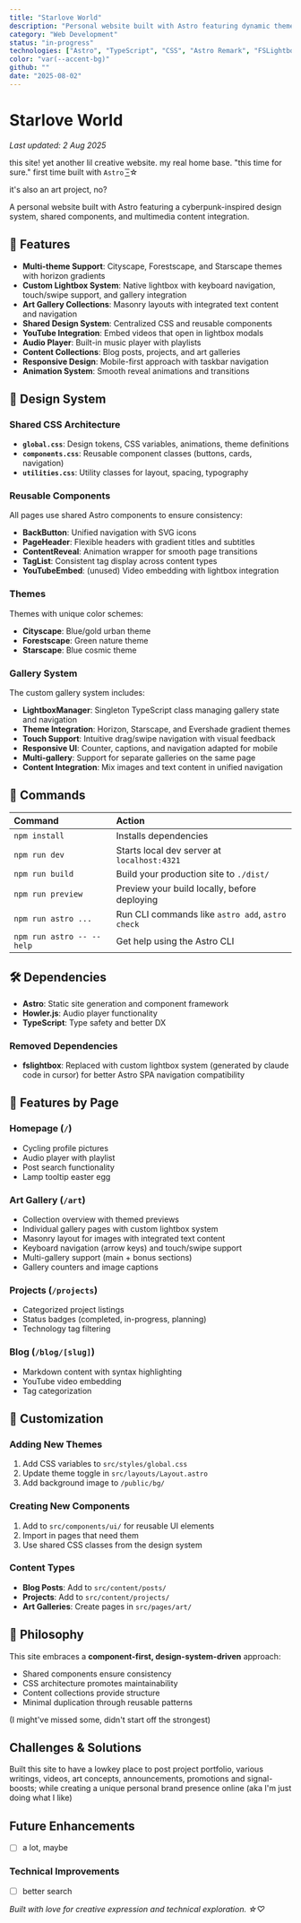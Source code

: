 ```yaml
---
title: "Starlove World"
description: "Personal website built with Astro featuring dynamic themes and smooth transitions"
category: "Web Development"
status: "in-progress"
technologies: ["Astro", "TypeScript", "CSS", "Astro Remark", "FSLightbox"]
color: "var(--accent-bg)"
github: ""
date: "2025-08-02"
---
```


# Starlove World

_Last updated: 2 Aug 2025_

this site! yet another lil creative website. my real home base. "this time for sure." first time built with `Astro` -͟͟͞☆

it's also an art project, no?

A personal website built with Astro featuring a cyberpunk-inspired design system, shared components, and multimedia content integration.

## 🎨 Features

- **Multi-theme Support**: Cityscape, Forestscape, and Starscape themes with horizon gradients
- **Custom Lightbox System**: Native lightbox with keyboard navigation, touch/swipe support, and gallery integration
- **Art Gallery Collections**: Masonry layouts with integrated text content and navigation
- **Shared Design System**: Centralized CSS and reusable components
- **YouTube Integration**: Embed videos that open in lightbox modals
- **Audio Player**: Built-in music player with playlists
- **Content Collections**: Blog posts, projects, and art galleries
- **Responsive Design**: Mobile-first approach with taskbar navigation
- **Animation System**: Smooth reveal animations and transitions

## 🎯 Design System

### Shared CSS Architecture

- **`global.css`**: Design tokens, CSS variables, animations, theme definitions
- **`components.css`**: Reusable component classes (buttons, cards, navigation)
- **`utilities.css`**: Utility classes for layout, spacing, typography

### Reusable Components

All pages use shared Astro components to ensure consistency:

- **BackButton**: Unified navigation with SVG icons
- **PageHeader**: Flexible headers with gradient titles and subtitles
- **ContentReveal**: Animation wrapper for smooth page transitions
- **TagList**: Consistent tag display across content types
- **YouTubeEmbed**: (unused) Video embedding with lightbox integration

### Themes

Themes with unique color schemes:

- **Cityscape**: Blue/gold urban theme
- **Forestscape**: Green nature theme
- **Starscape**: Blue cosmic theme

### Gallery System

The custom gallery system includes:

- **LightboxManager**: Singleton TypeScript class managing gallery state and navigation
- **Theme Integration**: Horizon, Starscape, and Evershade gradient themes
- **Touch Support**: Intuitive drag/swipe navigation with visual feedback
- **Responsive UI**: Counter, captions, and navigation adapted for mobile
- **Multi-gallery**: Support for separate galleries on the same page
- **Content Integration**: Mix images and text content in unified navigation

## 🧞 Commands

| Command                   | Action                                           |
| :------------------------ | :----------------------------------------------- |
| `npm install`             | Installs dependencies                            |
| `npm run dev`             | Starts local dev server at `localhost:4321`      |
| `npm run build`           | Build your production site to `./dist/`          |
| `npm run preview`         | Preview your build locally, before deploying     |
| `npm run astro ...`       | Run CLI commands like `astro add`, `astro check` |
| `npm run astro -- --help` | Get help using the Astro CLI                     |

## 🛠️ Dependencies

- **Astro**: Static site generation and component framework
- **Howler.js**: Audio player functionality
- **TypeScript**: Type safety and better DX

### Removed Dependencies

- **fslightbox**: Replaced with custom lightbox system (generated by claude code in cursor) for better Astro SPA navigation compatibility

## 📱 Features by Page

### Homepage (`/`)

- Cycling profile pictures
- Audio player with playlist
- Post search functionality
- Lamp tooltip easter egg

### Art Gallery (`/art`)

- Collection overview with themed previews
- Individual gallery pages with custom lightbox system
- Masonry layout for images with integrated text content
- Keyboard navigation (arrow keys) and touch/swipe support
- Multi-gallery support (main + bonus sections)
- Gallery counters and image captions

### Projects (`/projects`)

- Categorized project listings
- Status badges (completed, in-progress, planning)
- Technology tag filtering

### Blog (`/blog/[slug]`)

- Markdown content with syntax highlighting
- YouTube video embedding
- Tag categorization

## 🎨 Customization

### Adding New Themes

1. Add CSS variables to `src/styles/global.css`
2. Update theme toggle in `src/layouts/Layout.astro`
3. Add background image to `/public/bg/`

### Creating New Components

1. Add to `src/components/ui/` for reusable UI elements
2. Import in pages that need them
3. Use shared CSS classes from the design system

### Content Types

- **Blog Posts**: Add to `src/content/posts/`
- **Projects**: Add to `src/content/projects/`
- **Art Galleries**: Create pages in `src/pages/art/`

## 🌟 Philosophy

This site embraces a **component-first, design-system-driven** approach:

- Shared components ensure consistency
- CSS architecture promotes maintainability
- Content collections provide structure
- Minimal duplication through reusable patterns

(I might've missed some, didn't start off the strongest)

## Challenges & Solutions

Built this site to have a lowkey place to post project portfolio, various writings, videos, art concepts, announcements, promotions and signal-boosts; while creating a unique personal brand presence online (aka I'm just doing what I like)

## Future Enhancements

- [ ] a lot, maybe

### Technical Improvements

- [ ] better search

_Built with love for creative expression and technical exploration. ☆♡_

